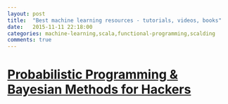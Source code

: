 ```yaml
---
layout: post
title:  "Best machine learning resources - tutorials, videos, books"
date:   2015-11-11 22:18:00
categories: machine-learning,scala,functional-programming,scalding
comments: true
---
```

# [Probabilistic Programming & Bayesian Methods for Hackers](https://camdavidsonpilon.github.io/Probabilistic-Programming-and-Bayesian-Methods-for-Hackers/)
